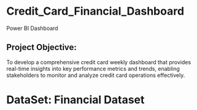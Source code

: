# Credit_Card_Financial_Dashboard
Power BI Dashboard
## Project Objective:
To develop a comprehensive credit card weekly dashboard that provides real-time insights into key performance metrics and trends, enabling stakeholders to monitor and analyze credit card operations effectively.
# DataSet: Financial Dataset
